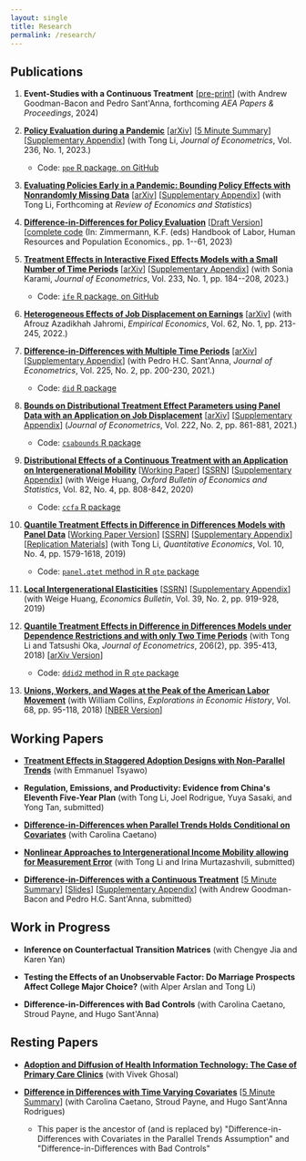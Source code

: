 ```yaml
---
layout: single
title: Research
permalink: /research/
---
```


## Publications

1. **Event-Studies with a Continuous Treatment** [[pre-print](https://psantanna.com/files/CGBS_AEAPP.pdf)] (with Andrew Goodman-Bacon and Pedro Sant'Anna, forthcoming *AEA Papers & Proceedings*, 2024)

1. [**Policy Evaluation during a Pandemic**](https://doi.org/10.1016/j.jeconom.2023.03.009) [[arXiv](https://arxiv.org/abs/2105.06927)] [[5 Minute Summary](/posts/five-minute-pandemic-policy)] [[Supplementary Appendix](/files/pandemic-policy/Callaway_Li_2023_Supplementary_Appendix.pdf)] (with Tong Li, *Journal of Econometrics*, Vol. 236, No. 1, 2023.)     

    * Code: [`ppe` R package, on GitHub](https://github.com/bcallaway11/ppe)


2. [**Evaluating Policies Early in a Pandemic: Bounding Policy Effects with Nonrandomly Missing Data**](https://doi.org/10.1162/rest_a_01306) [[arXiv](https://arxiv.org/abs/2005.09605)] [[Supplementary Appendix](/files/CL-Covid-Bounds/Callaway_Li_Covid_Bounds_2022_Supplementary_Appendix.pdf)] (with Tong Li, Forthcoming at *Review of Economics and Statistics*)

3. [**Difference-in-Differences for Policy Evaluation**](https://link.springer.com/referenceworkentry/10.1007/978-3-319-57365-6_352-1) [[Draft Version](files/Callaway-Chapter-2022/main.pdf)] [[complete code](https://github.com/bcallaway11/did_chapter) (In: Zimmermann, K.F. (eds) Handbook of Labor, Human Resources and Population Economics., pp. 1--61, 2023)

4. [**Treatment Effects in Interactive Fixed Effects Models with a Small Number of Time Periods**](https://doi.org/10.1016/j.jeconom.2022.02.001) [[arXiv](https://arxiv.org/abs/2006.15780)] [[Supplementary Appendix](files/IFE/Callaway_Karami_2022_appendix.pdf)] (with Sonia Karami, *Journal of Econometrics*, Vol. 233, No. 1, pp. 184--208, 2023.)

    * Code: [`ife` R package, on GitHub](https://github.com/bcallaway11/ife)

5. [**Heterogeneous Effects of Job Displacement on Earnings**](https://doi.org/10.1007/s00181-020-01961-w) [[arXiv](https://arxiv.org/abs/2006.04968)] (with Afrouz Azadikhah Jahromi, *Empirical Economics*, Vol. 62, No. 1, pp. 213-245, 2022.) 

6. [**Difference-in-Differences with Multiple Time Periods**](https://doi.org/10.1016/j.jeconom.2020.12.001) [[arXiv](https://arxiv.org/abs/1803.09015)] [[Supplementary Appendix](https://pedrohcgs.github.io/files/Callaway_SantAnna_2020_supp.pdf)] (with Pedro H.C. Sant'Anna, *Journal of Econometrics*, Vol. 225, No. 2, pp. 200-230, 2021.) 

    * Code: [`did` R package](https://bcallaway11.github.io/did/)

7. [**Bounds on Distributional Treatment Effect Parameters using Panel Data with an Application on Job Displacement**](https://doi.org/10.1016/j.jeconom.2020.02.005) [[arXiv](https://arxiv.org/abs/2008.08117)] [[Supplementary Appendix](files/DTE/supplementary-appendix.pdf)] (*Journal of Econometrics*, Vol. 222, No. 2, pp. 861-881, 2021.)

    * Code: [`csabounds` R package](https://bcallaway11.github.io/csabounds/)

8. [**Distributional Effects of a Continuous Treatment with an Application on Intergenerational Mobility**](http://dx.doi.org/10.1111/obes.12355) [[Working Paper](files/Callaway-Huang-2018/cfa2.pdf)] [[SSRN](https://papers.ssrn.com/sol3/papers.cfm?abstract_id=3078187)] [[Supplementary Appendix](files/Callaway-Huang-2018/supplementary-appendix.pdf)] (with Weige Huang, *Oxford Bulletin of Economics and Statistics*, Vol. 82, No. 4, pp. 808-842, 2020)

    * Code: [`ccfa` R package](https://weigehuangecon.github.io/ccfa/)

9. [**Quantile Treatment Effects in Difference in Differences Models with Panel Data**](http://qeconomics.org/ojs/index.php/qe/article/view/704) [[Working Paper Version](files/Callaway-Li-2019/panel-treatment-effects.pdf)] [[SSRN](https://papers.ssrn.com/sol3/papers.cfm?abstract_id=3013341)] [[Supplementary Appendix](files/Callaway-Li-2019/supplementary-appendix.pdf)] [[Replication Materials](files/Callaway-Li-2019/Callaway-Li-2019-replication-files.zip)] (with Tong Li, *Quantitative Economics*, Vol. 10, No. 4, pp. 1579-1618, 2019)

    * Code: [`panel.qtet` method in R `qte` package](http://bcallaway11.github.io/qte/articles/panel-qtet.html)

10. [**Local Intergenerational Elasticities**](http://www.accessecon.com/Pubs/EB/2019/Volume39/EB-19-V39-I2-P88.pdf) [[SSRN](https://papers.ssrn.com/sol3/papers.cfm?abstract_id=3233873)] [[Supplementary Appendix](http://www.accessecon.com/pubs/EB/tempPDF/file_Supplemental_0_0_120174_temp.pdf)] (with Weige Huang, *Economics Bulletin*, Vol. 39, No. 2, pp. 919-928, 2019)

11. [**Quantile Treatment Effects in Difference in Differences Models under Dependence Restrictions and with only Two Time Periods**](https://www.sciencedirect.com/science/article/pii/S0304407618301027) (with Tong Li and Tatsushi Oka, *Journal of Econometrics*, 206(2), pp. 395-413, 2018) [[arXiv Version](https://arxiv.org/pdf/1702.03618.pdf)]

    * Code: [`ddid2` method in R `qte` package](http://bcallaway11.github.io/qte/articles/ddid2.html)

12. [**Unions, Workers, and Wages at the Peak of the American Labor Movement**](https://www.sciencedirect.com/science/article/pii/S0014498317300451) (with William Collins, *Explorations in Economic History*, Vol. 68, pp. 95-118, 2018) [[NBER Version](http://www.nber.org/papers/w23516)]


## Working Papers

* [**Treatment Effects in Staggered Adoption Designs with Non-Parallel Trends**](https://arxiv.org/abs/2308.02899) (with Emmanuel Tsyawo)

* **Regulation, Emissions, and Productivity: Evidence from China's Eleventh Five-Year Plan** (with Tong Li, Joel Rodrigue, Yuya Sasaki, and Yong Tan, submitted)

* [**Difference-in-Differences when Parallel Trends Holds Conditional on Covariates**](https://arxiv.org/abs/2202.02903) (with Carolina Caetano)

* [**Nonlinear Approaches to Intergenerational Income Mobility allowing for Measurement Error**](http://arxiv.org/abs/2107.09235) (with Tong Li and Irina Murtazashvili, submitted)

* [**Difference-in-Differences with a Continuous Treatment**](https://arxiv.org/abs/2107.02637) [[5 Minute Summary](/posts/five-minute-did-continuous-treatment)] [[Slides](/files/DID-Continuous-Treatment/slides/did_reading_group.html)] [[Supplementary Appendix](https://psantanna.com/files/CGBS_supp.pdf)] (with Andrew Goodman-Bacon and Pedro H.C. Sant'Anna, submitted) 

## Work in Progress

* **Inference on Counterfactual Transition Matrices** (with Chengye Jia and Karen Yan)

* **Testing the Effects of an Unobservable Factor: Do Marriage Prospects Affect College Major Choice?** (with Alper Arslan and Tong Li)

* **Difference-in-Differences with Bad Controls** (with Carolina Caetano, Stroud Payne, and Hugo Sant'Anna)


## Resting Papers

* [**Adoption and Diffusion of Health Information Technology: The Case of Primary Care Clinics**](https://www.econstor.eu/bitstream/10419/64846/1/72645320X.pdf) (with Vivek Ghosal)

* [**Difference in Differences with Time Varying Covariates**](https://arxiv.org/abs/2202.02903v1) [[5 Minute Summary](posts/fms-did-time-varying-covariates)] (with Carolina Caetano, Stroud Payne, and Hugo Sant'Anna Rodrigues)

    * This paper is the ancestor of (and is replaced by) "Difference-in-Differences with Covariates in the Parallel Trends Assumption" and "Difference-in-Differences with Bad Controls"
